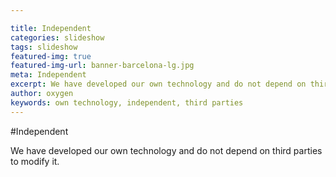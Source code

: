```yaml
---

title: Independent
categories: slideshow
tags: slideshow
featured-img: true
featured-img-url: banner-barcelona-lg.jpg
meta: Independent
excerpt: We have developed our own technology and do not depend on third parties to modify it.
author: oxygen
keywords: own technology, independent, third parties
---
```


#Independent

We have developed our own technology and do not depend on third parties to modify it.